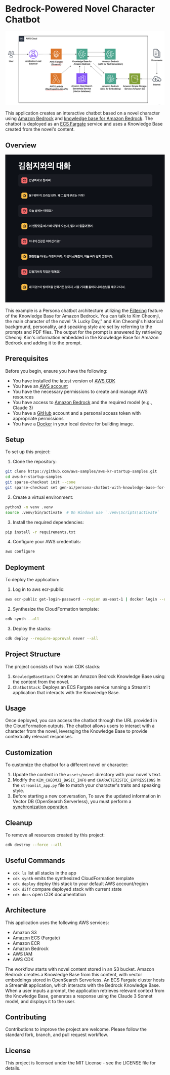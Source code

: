 # Bedrock-Powered Novel Character Chatbot

![knowledge-base-for-amazon-bedrock-chatbot-arch](./images/knowledge-base-for-amazon-bedrock-chatbot-arch.png)

This application creates an interactive chatbot based on a novel character using [Amazon Bedrock](https://aws.amazon.com/ko/bedrock/?nc1=h_ls) and [knowledge base for Amazon Bedrock](https://aws.amazon.com/ko/bedrock/knowledge-bases/). The chatbot is deployed as an [ECS Fargate](https://docs.aws.amazon.com/ko_kr/AmazonECS/latest/developerguide/AWS_Fargate.html) service and uses a Knowledge Base created from the novel's content.

## Overview
![luckyday-novel-persona-chatbot-example](./images/luckyday-novel-persona-chatbot-example.png)

This example is a Persona chatbot architecture utilizing the [Filtering](https://aws.amazon.com/blogs/machine-learning/knowledge-bases-for-amazon-bedrock-now-supports-metadata-filtering-to-improve-retrieval-accuracy/) feature of the Knowledge Base for Amazon Bedrock. You can talk to Kim Cheomji, the main character of the novel "A Lucky Day," and Kim Cheomji's historical background, personality, and speaking style are set by referring to the prompts and PDF files. The output for the prompt is answered by retrieving Cheomji Kim's information embedded in the Knowledge Base for Amazon Bedrock and adding it to the prompt.

## Prerequisites

Before you begin, ensure you have the following:

* You have installed the latest version of [AWS CDK](https://docs.aws.amazon.com/cdk/v2/guide/getting_started.html)
* You have an [AWS account](https://aws.amazon.com/free/?all-free-tier.sort-by=item.additionalFields.SortRank&all-free-tier.sort-order=asc&awsf.Free%20Tier%20Types=*all&awsf.Free%20Tier%20Categories=*all)
* You have the necessary permissions to create and manage AWS resources
* You have access to [Amazon Bedrock](https://aws.amazon.com/bedrock/) and the required model (e.g., Claude 3)
* You have a [GitHub](https://github.com/) account and a personal access token with appropriate permissions
* You have a [Docker](https://www.docker.com/products/docker-desktop/) in your local device for building image.

## Setup

To set up this project:

1. Clone the repository:

```bash
git clone https://github.com/aws-samples/aws-kr-startup-samples.git
cd aws-kr-startup-samples
git sparse-checkout init --cone
git sparse-checkout set gen-ai/persona-chatbot-with-knowledge-base-for-amazon-bedrock
```

2. Create a virtual environment:

```bash
python3 -m venv .venv
source .venv/bin/activate  # On Windows use `.venv\Scripts\activate`
```

3. Install the required dependencies:

```bash
pip install -r requirements.txt
```

4. Configure your AWS credentials:

```bash
aws configure
```

## Deployment

To deploy the application:

1. Log in to aws ecr-public:

```bash
aws ecr-public get-login-password --region us-east-1 | docker login --username AWS --password-stdin public.ecr.aws
```

2. Synthesize the CloudFormation template:

```bash
cdk synth --all
```

3. Deploy the stacks:

```bash
cdk deploy --require-approval never --all
```

## Project Structure

The project consists of two main CDK stacks:

1. `KnowledgeBaseStack`: Creates an Amazon Bedrock Knowledge Base using the content from the novel.
2. `ChatbotStack`: Deploys an ECS Fargate service running a Streamlit application that interacts with the Knowledge Base.

## Usage

Once deployed, you can access the chatbot through the URL provided in the CloudFormation outputs. The chatbot allows users to interact with a character from the novel, leveraging the Knowledge Base to provide contextually relevant responses.

## Customization

To customize the chatbot for a different novel or character:

1. Update the content in the `assets/novel` directory with your novel's text.
2. Modify the `KIM_CHEOMJI_BASIC_INFO` and `CHARACTERISTIC_EXPRESSIONS` in the `streamlit_app.py` file to match your character's traits and speaking style.
3. Before starting a new conversation, To save the updated information in Vector DB (OpenSearch Serverless), you must perform a [synchronization operation](https://docs.aws.amazon.com/bedrock/latest/APIReference/API_agent_StartIngestionJob.html).

## Cleanup

To remove all resources created by this project:

```bash
cdk destroy --force --all
```

## Useful Commands
* `cdk ls` list all stacks in the app
* `cdk synth` emits the synthesized CloudFormation template
* `cdk deploy` deploy this stack to your default AWS account/region
* `cdk diff` compare deployed stack with current state
* `cdk docs` open CDK documentation

## Architecture

This application uses the following AWS services:
* Amazon S3
* Amazon ECS (Fargate)
* Amazon ECR
* Amazon Bedrock
* AWS IAM
* AWS CDK

The workflow starts with novel content stored in an S3 bucket. Amazon Bedrock creates a Knowledge Base from this content, with vector embeddings stored in OpenSearch Serverless. An ECS Fargate cluster hosts a Streamlit application, which interacts with the Bedrock Knowledge Base. When a user inputs a prompt, the application retrieves relevant context from the Knowledge Base, generates a response using the Claude 3 Sonnet model, and displays it to the user.

## Contributing

Contributions to improve the project are welcome. Please follow the standard fork, branch, and pull request workflow.

## License

This project is licensed under the MIT License - see the LICENSE file for details.